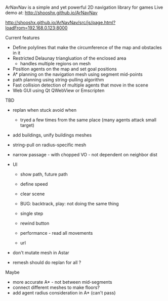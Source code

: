 ArNavNav is a simple and yet powerful 2D navigation library for games
Live demo at: http://shooshx.github.io/ArNavNav

http://shooshx.github.io/ArNavNav/src/js/page.html?loadFrom=192.168.0.123:8000

Current features
- Define polylines that make the circumference of the map and obstacles in it
- Restricted Delaunay triangluation of the enclosed area
  - handles multiple regions on mesh
- Position agents on the map and set goal positions
- A* planning on the navigation mesh using segment mid-points
- path planning using string-pulling algorithm
- Fast collision detection of multiple agents that move in the scene
- Web GUI using Qt QWebView or Emscripten

TBD
- replan when stuck
   avoid when
   - tryed a few times from the same place (many agents attack small target)
- add buildings, unify buildings meshes

- string-pull on radius-specific mesh
- narrow passage - with chopped VO - not dependent on neighbor dist
- UI
  - show path, future path
  - define speed

  - clear scene
  - BUG: backtrack, play: not doing the same thing
  - single step
  - rewind button
  - performance - read all movements

  - url
- don't mutate mesh in Astar  
  
- remesh should do replan for all ?


Maybe
- more accurate A* - not between mid-segments
- connect different meshes to make floors?
- add agent radius consideration in A* (can't pass)

